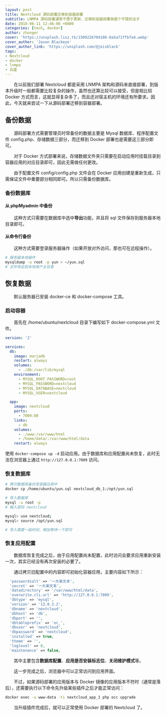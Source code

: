 ```yaml
---
layout: post
title: Nextcloud 源码部署迁移到容器部署
subtitle: LNMPA 源码部署通常不便于更新，迁移到容器部署倒是个不错的法子
date: 2018-06-11 12:46:00 +0800
categories: [tech, docker]
author: zhonger
cover: 'https://unsplash.lisz.tk/1509226704106-8a5a71ffbfa4.webp'
cover_author: 'Jason Blackeye'
cover_author_link: 'https://unsplash.com/@jeisblack'
tags:
- Nextcloud
- docker
- lnmpa
- 云盘
---
```


&emsp;&emsp;在以前我们部署 Nextcloud 都是采用 LNMPA 架构和源码来直接部署，到版本升级时一般都需要比较复杂的操作，虽然也还算比较可以接受，但是相比较 Docker 方式而言，这就显得复杂多了，而且还对宿主机的环境还有所要求。因此，今天就来尝试一下从源码部署迁移到容器部署。

## 备份数据

&emsp;&emsp;源码部署方式需要管理员时常备份的数据主要是 Mysql 数据库、程序配置文件 config.php、存储数据三部分，而迁移到 Docker 部署也是需要这三部分即可。

&emsp;&emsp;对于 Docker 方式部署来说，存储数据文件夹只需要在启动应用时挂载目录到容器应用的对应目录即可，因此无需做任何更改。

&emsp;&emsp;由于配置文件 config/config.php 文件会在 Docker 应用创建是重新生成，只需保证文件中重要部分相同即可。所以只需备份数据库。

### 备份数据库

#### 从 phpMyadmin 中备份

&emsp;&emsp;这种方式只需要在数据库中选中**导出**功能，并且将 sql 文件保存到服务器本地目录即可。

#### 从命令行备份

&emsp;&emsp;这种方式需要登录服务器操作（如果开放对外访问，那也可在远程操作）。

```bash
# 服务器本地操作
mysqldump -u root -p yun > ~/yun.sql
# 文件导出到本地用户主目录
```

## 恢复数据

&emsp;&emsp;默认服务器已安装 docker-ce 和 docker-compose 工具。

### 启动容器

&emsp;&emsp;首先在 /home/ubuntu/nextcloud 目录下编写如下 docker-compose.yml 文件。

```yaml
version: '2'

services:
  db:
    image: mariadb
    restart: always
    volumes:
      - ./db:/var/lib/mysql
    environment:
      - MYSQL_ROOT_PASSWORD=root
      - MYSQL_PASSWORD=nextcloud
      - MYSQL_DATABASE=nextcloud
      - MYSQL_USER=nextcloud

  app:
    image: nextcloud
    ports:
      - 7009:80
    links:
      - db
    volumes:
      - ./www:/var/www/html
      - /home/data/:/var/www/html/data
    restart: always
```

使用 `docker-compose up -d` 启动应用。由于数据库和应用配置尚未恢复，此时无法在浏览器上通过 `http://127.0.0.1:7009` 访问。

### 恢复数据库

```bash
# 拷贝数据库备份至容器应用中
docker cp /home/ubuntu/yun.sql nextcloud_db_1:/opt/yun.sql

# 导入数据库
mysql -u root -p
# 输入密码 nextcloud

mysql> use nextcloud;
mysql> source /opt/yun.sql

# 导入需要一段时间，稍加等待一下即可
```

### 恢复应用配置

&emsp;&emsp;数据库恢复完成之后，由于应用配置尚未配置，此时访问会要求应用重新安装一次，其实已经没有再次安装的必要了。

&emsp;&emsp;通过拷贝旧配置中的内容即可初始化容器应用，主要内容如下所示：

```php
  'passwordsalt' => '一大串文本',
  'secret' => '一大串文本',
  'datadirectory' => '/var/www/html/data',
  'overwrite.cli.url' => 'http://127.0.0.1:7009',
  'dbtype' => 'mysql',
  'version' => '13.0.3.2',
  'dbname' => 'nextcloud',
  'dbhost' => 'db',
  'dbport' => '',
  'dbtableprefix' => 'oc_',
  'dbuser' => 'nextcloud',
  'dbpassword' => 'nextcloud',
  'installed' => true,
  'theme' => '',
  'loglevel' => 0,
  'maintenance' => false,
```

&emsp;&emsp;其中主要包含**数据库配置**、**应用是否安装标志位**、**关闭维护模式**等。

&emsp;&emsp;这一步完成之后，浏览器中可以正常访问到应用界面。

&emsp;&emsp;不过，如果源码部署的应用版本与 Docker 镜像的应用版本不符时（通常是落后），还需要执行以下命令先升级某些插件之后才能正常访问：

```bash
docker exec -u www-data -ti nextcloud_app_1 php occ upgrade
```

&emsp;&emsp;当升级插件完成后，就可以正常使用 Docker 部署的 Nextcloud 了。
